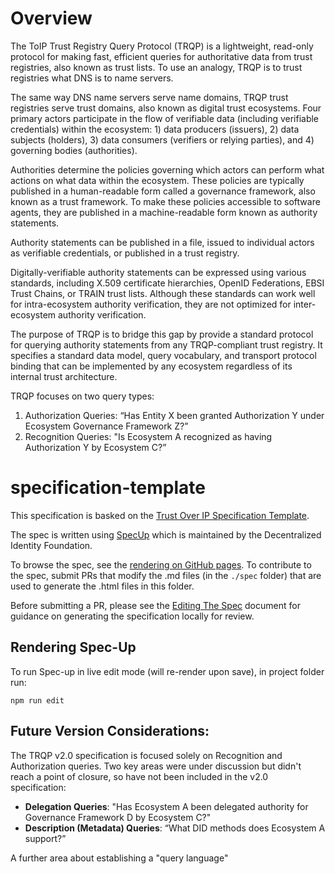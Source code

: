 # Overview

The ToIP Trust Registry Query Protocol (TRQP) is a lightweight, read-only protocol for making fast, efficient queries for authoritative data from trust registries, also known as trust lists. To use an analogy, TRQP is to trust registries what DNS is to name servers.

The same way DNS name servers serve name domains, TRQP trust registries serve trust domains, also known as digital trust ecosystems. Four primary actors participate in the flow of verifiable data (including verifiable credentials) within the ecosystem: 1) data producers (issuers), 2) data subjects (holders), 3) data consumers (verifiers or relying parties), and 4) governing bodies (authorities).

Authorities determine the policies governing which actors can perform what actions on what data within the ecosystem. These policies are typically published in a human-readable form called a governance framework, also known as a trust framework. To make these policies accessible to software agents, they are published in a machine-readable form known as authority statements.

Authority statements can be published in a file, issued to individual actors as verifiable credentials, or published in a trust registry.

Digitally-verifiable authority statements can be expressed using various
standards, including X.509 certificate hierarchies, OpenID Federations, EBSI Trust Chains, or TRAIN trust lists. Although these standards can work well for intra-ecosystem authority verification, they are not optimized for inter-ecosystem authority verification.

The purpose of TRQP is to bridge this gap by provide a standard protocol for querying authority statements from any TRQP-compliant trust registry. It specifies a standard data model, query vocabulary, and transport protocol binding that can be implemented by any ecosystem regardless of its internal trust architecture.

TRQP focuses on two query types:

1. Authorization Queries: “Has Entity X been granted Authorization Y under Ecosystem Governance Framework Z?”
2. Recognition Queries: "Is Ecosystem A recognized as having Authorization Y by Ecosystem C?” 

# specification-template

This specification is basked on the [Trust Over IP Specification Template](https://github.com/trustoverip/specification-template).

The spec is written using [SpecUp](https://github.com/decentralized-identity/spec-up) which is maintained by the Decentralized Identity Foundation. 


To browse the spec, see the [rendering on GitHub pages](https://trustoverip.github.io/tswg-trust-registry-protocol/). To contribute to the spec, submit PRs that modify the .md files (in the `./spec` folder) that are used to generate the .html files in this folder.

Before submitting a PR, please see the [Editing The Spec](./EditingTheSpec.md) document for guidance on generating the specification locally for review.


## Rendering Spec-Up

To run Spec-up in live edit mode (will re-render upon save), in project folder run:

```
npm run edit
```

## Future Version Considerations:

The TRQP v2.0 specification is focused solely on Recognition and Authorization queries. Two key areas were under discussion but didn't reach a point of closure, so have not been included in the v2.0 specification:

- **Delegation Queries**: "Has Ecosystem A been delegated authority for Governance Framework D by Ecosystem C?"
- **Description (Metadata) Queries**: “What DID methods does Ecosystem A support?”

A further area about establishing a "query language" 